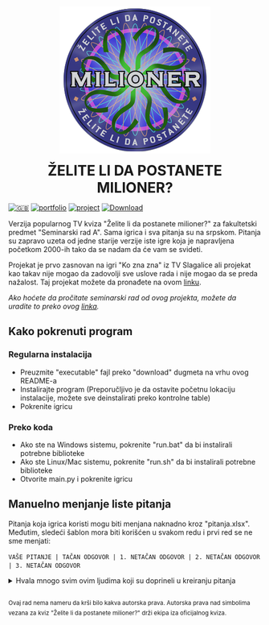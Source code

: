 <p align="center">
  <img src="https://raw.githubusercontent.com/matijakljajic/milionerpy/main/resources/icon.png" alt="logo">
  <h1 align="center" style="margin: 0 auto 0 auto;">ŽELITE LI DA POSTANETE MILIONER?</h1>
  </p>

[![🇬🇧](https://img.shields.io/badge/🇬🇧-2ea44f?style=for-the-badge)](https://github.com/matijakljajic/milionerpy/blob/main/README.md) [![portfolio](https://img.shields.io/badge/portfolio-2ea44f?style=for-the-badge)](https://matijakljajic.github.io/) [![project](https://img.shields.io/badge/project-2ea44f?style=for-the-badge)](https://matijakljajic.github.io/milionerpy/) [![Download](https://img.shields.io/badge/Download-2ea44f?style=for-the-badge)]()

Verzija popularnog TV kviza "Želite li da postanete milioner?" za fakultetski predmet "Seminarski rad A". Sama igrica i sva pitanja su na srpskom. Pitanja su zapravo uzeta od jedne starije verzije iste igre koja je napravljena početkom 2000-ih tako da se nadam da će vam se svideti.

Projekat je prvo zasnovan na igri "Ko zna zna" iz TV Slagalice ali projekat kao takav nije mogao da zadovolji sve uslove rada i nije mogao da se preda nažalost. Taj projekat možete da pronađete na ovom [linku](https://github.com/matijakljajic/koznaznarevamp).

*Ako hoćete da pročitate seminarski rad od ovog projekta, možete da uradite to preko ovog [linka]().*


## Kako pokrenuti program

### Regularna instalacija

- Preuzmite "executable" fajl preko "download" dugmeta na vrhu ovog README-a
- Instalirajte program (Preporučljivo je da ostavite početnu lokaciju instalacije, možete sve deinstalirati preko kontrolne table)
- Pokrenite igricu

### Preko koda

- Ako ste na Windows sistemu, pokrenite "run.bat" da bi instalirali potrebne biblioteke
- Ako ste Linux/Mac sistemu, pokrenite "run.sh" da bi instalirali potrebne biblioteke
- Otvorite main.py i pokrenite igricu


## Manuelno menjanje liste pitanja

Pitanja koja igrica koristi mogu biti menjana naknadno kroz "pitanja.xlsx". Međutim, sledeći šablon mora biti korišćen u svakom redu i prvi red se ne sme menjati:

`VAŠE PITANJE | TAČAN ODGOVOR | 1. NETAČAN ODGOVOR | 2. NETAČAN ODGOVOR | 3. NETAČAN ODGOVOR`

<details>
<summary>
Hvala mnogo svim ovim ljudima koji su doprineli u kreiranju pitanja
</summary>

Name | Email
:---:|:---:
Barbara Lučić | barbara@telekom.yu
Milika Delić | milika@eunet.yu
Radomir Lopusina | ~
Danko Vasiljević | ayrton@bitsyu.net
Ines | ines@ptt.yu
Olja | lavica.o@EUnet.yu
Bojan Bojcetić | marat@EUnet.yu
Marko Pavlović | ~
Daniel Keleman | ~
Željko Vejnović | ~
Aleksandar Mitić | ~
Nebojša Tmusić | ~
Milan Raonić | ~
Bojan | mbojan@drenik.net
Milan Dobri | mdobri@infosky.net
Laki | mikovic@nspoint.net
Srđan | mlaz@ptt.yu
Marko Nikolić | mmarkoni@sezampro.yu
Predrag Petrović | pedjolino_p@yahoo.com
Stefan Petrović | snakepit@musician.org
Vesna Suknović | ~
Živko Pantović | ~
Slaviša Nenadić | slavko6@ptt.yu
~ | mmajstor@tesla.rcub.bg.ac.yu
Vladimir Marković | vmarkovic@beotel.yu
Dragana Žižić | ~
Raco | racoyes@yahoo.com
Ernest Kovač | ernest_utd@yahoo.com
Milan Kukić | mkukic@hemo.net
Žarko Mihajlović | developer@beotel.net
Mija | zanatcentar@ptt.yu
Boban | slobodancu@telekom.yu
~ | majski@ptt.yu
Milan Kujundžić | mkujundzic@novosti.co.yu
Gjorgji Petkovski | koko@elektrosoft.com.mk
Blagoje Lazić | lazic15@ptt.yu
Miroslav Đovćoš | mdjovcos@ddor.co.yu
~ | stellamaris@cg.yu
Peđa Rodić | prodic@ptt.yu
Krle | ~
Ivan Milenković | skijumpingworld@yahoo.com
Veselin Sekulović | ~
Rade Zrnić | 100ka@mail.ru
Ana | mina2u@InfoSky.net
Bojan Veličković | vela@dma.co.yu
~ | vesavesa@beotel.yu
~ | nickola@EUnet.yu
Marko Bežulj | markone@Panet.co.yu
Jelena Marinković | jelena01@EUnet.yu
~ | anelej@bankerinter.net
Zvonko Popović | popovicmn@ptt.yu
Tomislav Tomašević | tomastom@ptt.yu
Marko Misiraća | marko@mediaproline.net
Ernest | ernestutd@neobee.net
Ivan Dobrić | zacinc@beotel.yu
Goran Stojanović | batagogi@ptt.yu
Aca Vesić | vesica@ptt.yu
Slobodan Kitanović | kids78@ptt.yu
~ | dandm@panet.co.yu
Srđan Lukić | schef@sdu.org.yu
Dragan Solak | dsolak@voban.co.yu
Nikola Ćosović | nix007@verat.net
Goran Janjić | janke@teleport.co.yu
Ivica | Jastreb@ptt.yu
~ | ljupce1@ptt.yu
Jasna Janković | jasna_jankovic@yahoo.com
~ | seria013@panet.co.yu
~ | dsansa@EUnet.yu
Srđan Janković | srka@EUnet.yu
Vlada | bvlada17@verat.net
Danilo | danilov@teol.net
Nikola Popović | nikolap@teol.net
Mirsad Kalamperović | kalamperovicm@cg.yu
~ | bhamby@sezampro.yu
~ | jovance15@mail.net.mk
Ivan Dobrić | zacinc@beotel.yu
Nikola | necropolis@ptt.yu
Maja Radovanović | rmaja@rstel.net
Strahinja Petrović | sm.astra@neobee.net
~ | vessna_yu@yahoo.com
~ | becej@EUnet.yu
~ | edo16@lsinter.net
</details>


##
<sup>Ovaj rad nema nameru da krši bilo kakva autorska prava. Autorska prava nad simbolima vezana za kviz "Želite li da postanete milioner?" drži ekipa iza oficijalnog kviza.</sup>
